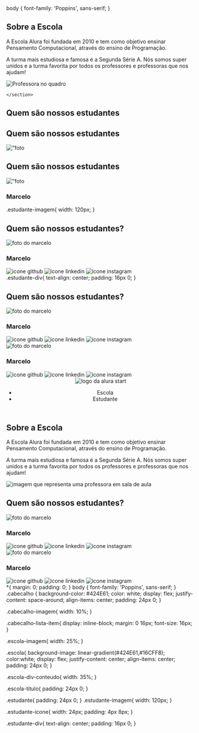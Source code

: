<head>
    <meta charset="UTF-8">
    <meta http-equiv="X-UA-Compatible" content="IE=edge">
    <meta name="viewport" content="width=device-width, initial-scale=1.0">
    <title>Equipe Alura Start</title>
    <link rel="stylesheet" href="style.css">
    <link rel="preconnect" href="https://fonts.googleapis.com">
    <link rel="preconnect" href="https://fonts.gstatic.com" crossorigin>
    <link href="https://fonts.googleapis.com/css2?family=Poppins&display=swap" rel="stylesheet">
</head>
body {
    font-family: 'Poppins', sans-serif;
}
<section class="escola">
        <div class="escola-div-conteudo">
            <h2 class="escola-titulo">Sobre a Escola</h2>
            <p class="escola-texto-um">A Escola Alura foi fundada em 2010 e tem como objetivo ensinar Pensamento Computacional, através do ensino de  Programação.</p>
            <p class="escola-texto-dois">A turma mais estudiosa e famosa é a Segunda Série A. Nós somos super unidos e a turma favorita por todos os professores e professoras que nos ajudam!</p>
        </div>
        <img class="escola-imagem" src="Formula-bro.png" alt="Professora no quadro">
    </section>
    <section class="estudante">
        
    </section>
<section class=”estudante”>
    <h2 class=”estudante-titulo”>Quem são nossos estudantes</h2>
</section>
<section class=”estudantes”>
    <h2 class=”estudante-titulo”>Quem são nossos estudantes</h2>
    <img class=”estudante-imagem” src=”Marcelo.jpeg” alt=”foto do marcelo”>
</section>
<section class=”estudantes”>
    <h2 class=”estudante-titulo”>Quem são nossos estudantes</h2>
    <img class=”estudante-imagem” src=”Marcelo.jpeg” alt=”foto do marcelo”>
    <h3 class=”estudante-nome”>Marcelo</h3>
</section>
.estudante-imagem{
    width: 120px;
}
<section class="estudante">
        <h2 class="estudante-titulo">Quem são nossos estudantes?</h2>
        <img class="estudante-imagem" src="Marcelo.jpeg" alt="foto do marcelo">
        <h3 class="estudante-nome">Marcelo</h3>
        <img class="estudante-icone" src="github.png" alt="icone github">
        <img class="estudante-icone" src="linkedin.png" alt="icone linkedin">
        <img class="estudante-icone" src="instagram.png" alt="icone instagram">
</section>
.estudante-div{
    text-align: center;
    padding: 16px 0;
}
<section class="estudante">
    <h2 class="estudante-titulo">Quem são nossos estudantes?</h2>
    <div class="estudante-div">
        <img class="estudante-imagem" src="Marcelo.jpeg" alt="foto do marcelo">
        <h3 class="estudante-nome">Marcelo</h3>
        <img class="estudante-icone" src="github.png" alt="icone github">
        <img class="estudante-icone" src="linkedin.png" alt="icone linkedin">
        <img class="estudante-icone" src="instagram.png" alt="icone instagram">
    </div>
    <div class="estudante-div">
        <img class="estudante-imagem" src="Marcelo.jpeg" alt="foto do marcelo">
        <h3 class="estudante-nome">Marcelo</h3>
        <img class="estudante-icone" src="github.png" alt="icone github">
        <img class="estudante-icone" src="linkedin.png" alt="icone linkedin">
        <img class="estudante-icone" src="instagram.png" alt="icone instagram">
    </div>
</section>
<!DOCTYPE html>
<html lang="en">

<head>
    <meta charset="UTF-8">
    <meta http-equiv="X-UA-Compatible" content="IE=edge">
    <meta name="viewport" content="width=device-width, initial-scale=1.0">
    <title>Equipe Alura Start</title>
    <link rel="stylesheet" href="style.css">
    <link rel="preconnect" href="https://fonts.googleapis.com">
    <link rel="preconnect" href="https://fonts.gstatic.com" crossorigin>
    <link href="https://fonts.googleapis.com/css2?family=Poppins&display=swap" rel="stylesheet">
</head>

<body>
    <header class="cabecalho">
        <img class="cabecalho-imagem" src="alurastart logo.png" alt="logo da alura start">
        <ul class="cabecalho-lista">
            <li class="cabecalho-lista-item">Escola</li>
            <li class="cabecalho-lista-item">Estudante</li>
        </ul>
    </header>
    <section class="escola">
        <div class="escola-div-conteudo">
            <h2 class="escola-titulo">Sobre a Escola</h2>
            <p class="escola-texto-um">A Escola Alura foi fundada em 2010 e tem como objetivo ensinar Pensamento
                Computacional, através do ensino de Programação.</p>
            <p class="escola-texto-dois">A turma mais estudiosa e famosa é a Segunda Série A. Nós somos super unidos e a
                turma favorita por todos os professores e professoras que nos ajudam!</p>
        </div>
        <img class="escola-imagem" src="Formula-bro.png" alt="imagem que representa uma professora em sala de aula">
    </section>
    <section class="estudante">
        <h2 class="estudante-titulo">Quem são nossos estudantes?</h2>
        <div class="estudante-div">
            <img class="estudante-imagem" src="Marcelo.jpeg" alt="foto do marcelo">
            <h3 class="estudante-nome">Marcelo</h3>
            <img class="estudante-icone" src="github.png" alt="icone github">
            <img class="estudante-icone" src="linkedin.png" alt="icone linkedin">
            <img class="estudante-icone" src="instagram.png" alt="icone instagram">
        </div>
        <div class="estudante-div">
            <img class="estudante-imagem" src="Marcelo.jpeg" alt="foto do marcelo">
            <h3 class="estudante-nome">Marcelo</h3>
            <img class="estudante-icone" src="github.png" alt="icone github">
            <img class="estudante-icone" src="linkedin.png" alt="icone linkedin">
            <img class="estudante-icone" src="instagram.png" alt="icone instagram">
        </div>
    </section>
</body>

</html>
*{
    margin: 0;
    padding: 0;
}
body {
    font-family: 'Poppins', sans-serif;
}
.cabecalho {
    background-color: #424E61;
    color: white;
    display: flex;
    justify-content: space-around;
    align-items: center;
    padding: 24px 0;
}

.cabecalho-imagem{
    width: 10%;
}

.cabecalho-lista-item{
    display: inline-block;
    margin: 0 16px;
    font-size: 16px;
}

.escola-imagem{
    width: 25%;
}

.escola{
    background-image: linear-gradient(#424E61,#16CFF8);
    color:white;
    display: flex;
    justify-content: center;
    align-items: center;
    padding: 24px 0;
}

.escola-div-conteudo{
    width: 35%;
}


.escola-titulo{
    padding: 24px 0;
}

.estudante{
    padding: 24px 0;
}
.estudante-imagem{
    width: 120px;
}

.estudante-icone{
    width: 24px;
    padding: 4px 8px;
}

.estudante-div{
    text-align: center;
    padding: 16px 0;
}
